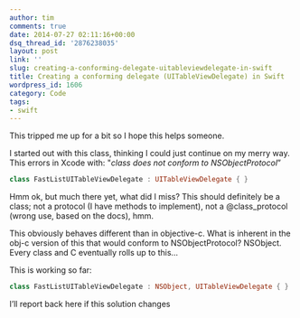 ```yaml
---
author: tim
comments: true
date: 2014-07-27 02:11:16+00:00
dsq_thread_id: '2876238035'
layout: post
link: ''
slug: creating-a-conforming-delegate-uitableviewdelegate-in-swift
title: Creating a conforming delegate (UITableViewDelegate) in Swift
wordpress_id: 1606
category: Code
tags:
- swift
---
```


This tripped me up for a bit so I hope this helps someone.

I started out with this class, thinking I could just continue on my merry way.
This errors in Xcode with: "_class does not conform to NSObjectProtocol_”

```swift 
class FastListUITableViewDelegate : UITableViewDelegate { }
 ```

Hmm ok, but much there yet, what did I miss? This should definitely be a
class; not a protocol (I have methods to implement), not a @class_protocol
(wrong use, based on the docs), hmm.

This obviously behaves different than in objective-c. What is inherent in the
obj-c version of this that would conform to NSObjectProtocol? NSObject. Every
class and C eventually rolls up to this…

This is working so far:

```swift 
class FastListUITableViewDelegate : NSObject, UITableViewDelegate { }
```

I’ll report back here if this solution changes
